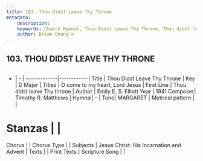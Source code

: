 ```yaml
---
title: 103. Thou Didst Leave Thy Throne
metadata:
    description: 
    keywords: Church Hymnal, Thou Didst Leave Thy Throne, Thou didst leave Thy throne , O come to my heart, Lord Jesus
    author: Brian Onang'o
---
```



## 103. THOU DIDST LEAVE THY THRONE

```txt

```

- |   -  |
-------------|------------|
Title | Thou Didst Leave Thy Throne |
Key | D Major |
Titles | O come to my heart, Lord Jesus |
First Line | Thou didst leave Thy throne  |
Author | Emily E. S. Elliott
Year | 1941
Composer| Timothy R. Matthews |
Hymnal|  - |
Tune| MARGARET |
Metrical pattern | |
# Stanzas |  |
Chorus |  |
Chorus Type |  |
Subjects | Jesus Christ: His Incarnation and Advent |
Texts |  |
Print Texts | 
Scripture Song |  |
  
